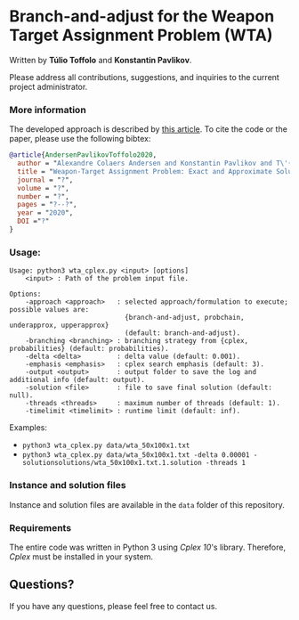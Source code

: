 # Branch-and-adjust for the Weapon Target Assignment Problem (WTA)

Written by **Túlio Toffolo** and **Konstantin Pavlikov**.

Please address all contributions, suggestions, and inquiries to the current project administrator.

### More information

The developed approach is described by [this article](http://www.toffolo.com.br). To cite the code or the paper, please use the following bibtex:

```bib
@article{AndersenPavlikovToffolo2020,
  author = "Alexandre Colaers Andersen and Konstantin Pavlikov and T\'{u}lio Angelo Machado Toffolo",
  title = "Weapon-Target Assignment Problem: Exact and Approximate Solution Algorithms",
  journal = "?",
  volume = "?",
  number = "?",
  pages = "?--?",
  year = "2020",
  DOI ="?"
}
```

### Usage:

```text
Usage: python3 wta_cplex.py <input> [options]
    <input> : Path of the problem input file.

Options:
    -approach <approach>   : selected approach/formulation to execute; possible values are:
                             {branch-and-adjust, probchain, underapprox, upperapprox}
                             (default: branch-and-adjust).
    -branching <branching> : branching strategy from {cplex, probabilities} (default: probabilities).
    -delta <delta>         : delta value (default: 0.001).
    -emphasis <emphasis>   : cplex search emphasis (default: 3).
    -output <output>       : output folder to save the log and additional info (default: output).
    -solution <file>       : file to save final solution (default: null).
    -threads <threads>     : maximum number of threads (default: 1).
    -timelimit <timelimit> : runtime limit (default: inf).
```

Examples:
- ``python3 wta_cplex.py data/wta_50x100x1.txt``
- ``python3 wta_cplex.py data/wta_50x100x1.txt -delta 0.00001 -solutionsolutions/wta_50x100x1.txt.1.solution -threads 1``

### Instance and solution files

Instance and solution files are available in the ``data`` folder of this repository.

### Requirements

The entire code was written in Python 3 using *Cplex 10*'s library. Therefore, *Cplex* must be installed in your system.

## Questions?

If you have any questions, please feel free to contact us.

